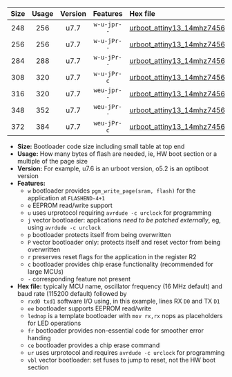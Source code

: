 |Size|Usage|Version|Features|Hex file|
|:-:|:-:|:-:|:-:|:--|
|248|256|u7.7|`w-u-jpr--`|[urboot_attiny13_14mhz7456_9600bps_rxb0_txb1_lednop_ur_vbl.hex](https://raw.githubusercontent.com/stefanrueger/urboot.hex/main/mcus/attiny13/fcpu_14mhz7456/9600_bps/urboot_attiny13_14mhz7456_9600bps_rxb0_txb1_lednop_ur_vbl.hex)|
|256|256|u7.7|`w-u-jPr--`|[urboot_attiny13_14mhz7456_9600bps_rxb0_txb1_ur_vbl.hex](https://raw.githubusercontent.com/stefanrueger/urboot.hex/main/mcus/attiny13/fcpu_14mhz7456/9600_bps/urboot_attiny13_14mhz7456_9600bps_rxb0_txb1_ur_vbl.hex)|
|284|288|u7.7|`w-u-jPr--`|[urboot_attiny13_14mhz7456_9600bps_rxb0_txb1_lednop_fr_ur_vbl.hex](https://raw.githubusercontent.com/stefanrueger/urboot.hex/main/mcus/attiny13/fcpu_14mhz7456/9600_bps/urboot_attiny13_14mhz7456_9600bps_rxb0_txb1_lednop_fr_ur_vbl.hex)|
|308|320|u7.7|`w-u-jPr-c`|[urboot_attiny13_14mhz7456_9600bps_rxb0_txb1_lednop_fr_ce_ur_vbl.hex](https://raw.githubusercontent.com/stefanrueger/urboot.hex/main/mcus/attiny13/fcpu_14mhz7456/9600_bps/urboot_attiny13_14mhz7456_9600bps_rxb0_txb1_lednop_fr_ce_ur_vbl.hex)|
|316|320|u7.7|`weu-jpr--`|[urboot_attiny13_14mhz7456_9600bps_rxb0_txb1_ee_lednop_ur_vbl.hex](https://raw.githubusercontent.com/stefanrueger/urboot.hex/main/mcus/attiny13/fcpu_14mhz7456/9600_bps/urboot_attiny13_14mhz7456_9600bps_rxb0_txb1_ee_lednop_ur_vbl.hex)|
|348|352|u7.7|`weu-jPr--`|[urboot_attiny13_14mhz7456_9600bps_rxb0_txb1_ee_lednop_fr_ur_vbl.hex](https://raw.githubusercontent.com/stefanrueger/urboot.hex/main/mcus/attiny13/fcpu_14mhz7456/9600_bps/urboot_attiny13_14mhz7456_9600bps_rxb0_txb1_ee_lednop_fr_ur_vbl.hex)|
|372|384|u7.7|`weu-jPr-c`|[urboot_attiny13_14mhz7456_9600bps_rxb0_txb1_ee_lednop_fr_ce_ur_vbl.hex](https://raw.githubusercontent.com/stefanrueger/urboot.hex/main/mcus/attiny13/fcpu_14mhz7456/9600_bps/urboot_attiny13_14mhz7456_9600bps_rxb0_txb1_ee_lednop_fr_ce_ur_vbl.hex)|

- **Size:** Bootloader code size including small table at top end
- **Usage:** How many bytes of flash are needed, ie, HW boot section or a multiple of the page size
- **Version:** For example, u7.6 is an urboot version, o5.2 is an optiboot version
- **Features:**
  + `w` bootloader provides `pgm_write_page(sram, flash)` for the application at `FLASHEND-4+1`
  + `e` EEPROM read/write support
  + `u` uses urprotocol requiring `avrdude -c urclock` for programming
  + `j` vector bootloader: applications *need to be patched externally*, eg, using `avrdude -c urclock`
  + `p` bootloader protects itself from being overwritten
  + `P` vector bootloader only: protects itself and reset vector from being overwritten
  + `r` preserves reset flags for the application in the register R2
  + `c` bootloader provides chip erase functionality (recommended for large MCUs)
  + `-` corresponding feature not present
- **Hex file:** typically MCU name, oscillator frequency (16 MHz default) and baud rate (115200 default) followed by
  + `rxd0 txd1` software I/O using, in this example, lines RX `D0` and TX `D1`
  + `ee` bootloader supports EEPROM read/write
  + `lednop` is a template bootloader with `mov rx,rx` nops as placeholders for LED operations
  + `fr` bootloader provides non-essential code for smoother error handing
  + `ce` bootloader provides a chip erase command
  + `ur` uses urprotocol and requires `avrdude -c urclock` for programming
  + `vbl` vector bootloader: set fuses to jump to reset, not the HW boot section
